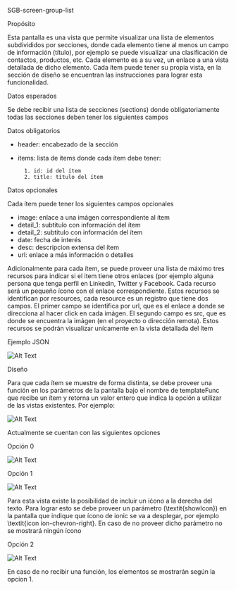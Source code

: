 SGB-screen-group-list

Propósito

Esta pantalla es una vista que permite visualizar una lista de elementos subdivididos por secciones, donde cada elemento tiene al menos un campo de información (título),  por ejemplo se puede visualizar una clasificación de contactos, productos, etc.  Cada elemento es a su vez, un enlace a una vista detallada de dicho elemento.   Cada ítem puede tener su propia vista, en la sección de diseño se encuentran las instrucciones para lograr esta funcionalidad. 

Datos esperados

Se debe recibir una lista de secciones (sections) donde obligatoriamente todas las secciones deben tener los siguientes campos

Datos obligatorios


- header: encabezado de la sección 
- items: lista de ítems donde cada ítem debe tener: 

    	1. id: id del ítem
    	2. title: título del ítem

Datos opcionales

Cada ítem puede tener los siguientes campos opcionales


- image: enlace a una imágen correspondiente al ítem
- detail\_1: subtitulo con información del ítem
- detail\_2: subtitulo con información del ítem
- date: fecha de interés 
- desc: descripcion extensa del ítem
- url: enlace a más información o detalles


Adicionalmente para cada ítem, se puede proveer una lista de máximo tres recursos para indicar si el item tiene otros enlaces (por ejemplo alguna persona que tenga perfil en Linkedin, Twitter y Facebook. Cada recurso será un pequeño ícono con el enlace correspondiente. Estos recursos se identifican por resources, cada resource es un registro que tiene dos campos. El primer campo se identifica por url, que es el enlace a donde se direcciona al hacer click en cada imágen. El segundo campo es src, que es donde se encuentra la imágen (en el proyecto o dirección remota).  Estos recursos se podrán visualizar unícamente en la vista detallada del ítem

Ejemplo JSON

![Alt Text](https://s3.amazonaws.com/megazord-framework/json+screenshots/json-group-list.png)



Diseño

Para que cada ítem se muestre de forma distinta, se debe proveer una función en los parámetros de la pantalla bajo el nombre de templateFunc que recibe un ítem y retorna un valor entero que indica la opción a utilizar de las vistas existentes. Por ejemplo:

![Alt Text](https://s3.amazonaws.com/megazord-framework/json+screenshots/json-templateFunc.png)

Actualmente se cuentan con las siguientes opciones

Opción 0

![Alt Text](https://s3.amazonaws.com/megazord-framework/balsamiq+mockups/sgb-screen-group-list-option-0.png)

Opción 1

![Alt Text](https://s3.amazonaws.com/megazord-framework/balsamiq+mockups/sgb-screen-group-list-option-1.png)

Para esta vista existe la posibilidad de incluir un ićono a la derecha del texto.  Para lograr esto se debe proveer un parámetro (\textit{showIcon}) en la pantalla que indique que ícono de ionic se va a desplegar, por ejemplo \textit{icon ion-chevron-right}.  En caso de no proveer dicho parámetro no se mostrará ningún ícono

Opción 2

![Alt Text](https://s3.amazonaws.com/megazord-framework/balsamiq+mockups/sgb-screen-group-list-option-2.png)

En caso de no recibir una función, los elementos se mostrarán según la opcion 1. 

